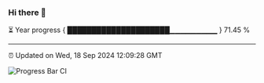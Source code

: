 ### Hi there 👋

⏳ Year progress { █████████████████████▁▁▁▁▁▁▁▁▁ } 71.45 %

---

⏰ Updated on Wed, 18 Sep 2024 12:09:28 GMT

![Progress Bar CI](https://github.com/EinsPommes/EinsPommes/blob/main/.github/workflows/main.yml)
